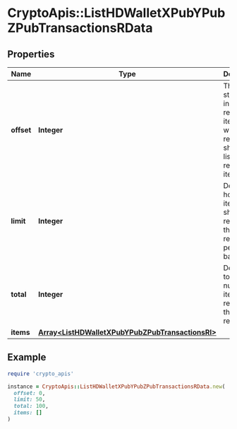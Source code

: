 # CryptoApis::ListHDWalletXPubYPubZPubTransactionsRData

## Properties

| Name | Type | Description | Notes |
| ---- | ---- | ----------- | ----- |
| **offset** | **Integer** | The starting index of the response items, i.e. where the response should start listing the returned items. |  |
| **limit** | **Integer** | Defines how many items should be returned in the response per page basis. |  |
| **total** | **Integer** | Defines the total number of items returned in the response. |  |
| **items** | [**Array&lt;ListHDWalletXPubYPubZPubTransactionsRI&gt;**](ListHDWalletXPubYPubZPubTransactionsRI.md) |  |  |

## Example

```ruby
require 'crypto_apis'

instance = CryptoApis::ListHDWalletXPubYPubZPubTransactionsRData.new(
  offset: 0,
  limit: 50,
  total: 100,
  items: []
)
```

